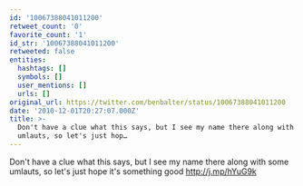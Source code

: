 ```yaml
---
id: '10067388041011200'
retweet_count: '0'
favorite_count: '1'
id_str: '10067388041011200'
retweeted: false
entities:
  hashtags: []
  symbols: []
  user_mentions: []
  urls: []
original_url: https://twitter.com/benbalter/status/10067388041011200
date: '2010-12-01T20:27:07.000Z'
title: >-
  Don't have a clue what this says, but I see my name there along with some
  umlauts, so let's just hop…
---
```


Don't have a clue what this says, but I see my name there along with some umlauts, so let's just hope it's something good http://j.mp/hYuG9k